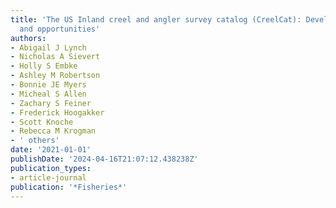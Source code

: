 ```yaml
---
title: 'The US Inland creel and angler survey catalog (CreelCat): Development, applications,
  and opportunities'
authors:
- Abigail J Lynch
- Nicholas A Sievert
- Holly S Embke
- Ashley M Robertson
- Bonnie JE Myers
- Micheal S Allen
- Zachary S Feiner
- Frederick Hoogakker
- Scott Knoche
- Rebecca M Krogman
- ' others'
date: '2021-01-01'
publishDate: '2024-04-16T21:07:12.438238Z'
publication_types:
- article-journal
publication: '*Fisheries*'
---
```

